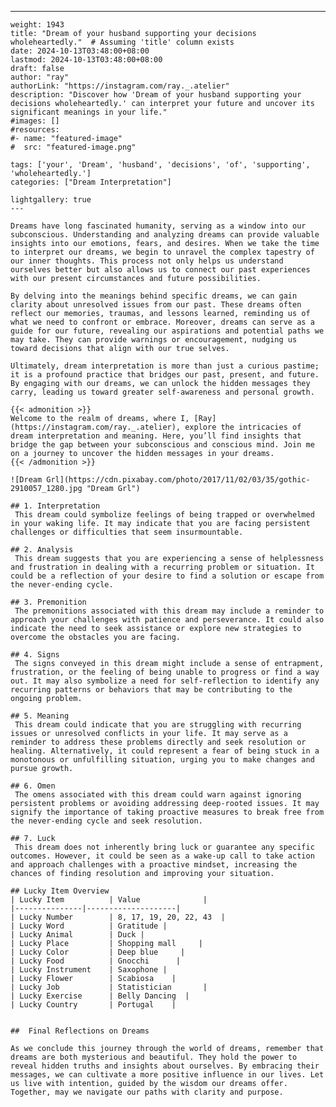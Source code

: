 ---
    weight: 1943
    title: "Dream of your husband supporting your decisions wholeheartedly."  # Assuming 'title' column exists
    date: 2024-10-13T03:48:00+08:00
    lastmod: 2024-10-13T03:48:00+08:00
    draft: false
    author: "ray"
    authorLink: "https://instagram.com/ray._.atelier"
    description: "Discover how 'Dream of your husband supporting your decisions wholeheartedly.' can interpret your future and uncover its significant meanings in your life."
    #images: []
    #resources:
    #- name: "featured-image"
    #  src: "featured-image.png"
    
    tags: ['your', 'Dream', 'husband', 'decisions', 'of', 'supporting', 'wholeheartedly.']
    categories: ["Dream Interpretation"]
    
    lightgallery: true
    ---
    
    Dreams have long fascinated humanity, serving as a window into our subconscious. Understanding and analyzing dreams can provide valuable insights into our emotions, fears, and desires. When we take the time to interpret our dreams, we begin to unravel the complex tapestry of our inner thoughts. This process not only helps us understand ourselves better but also allows us to connect our past experiences with our present circumstances and future possibilities.
    
    By delving into the meanings behind specific dreams, we can gain clarity about unresolved issues from our past. These dreams often reflect our memories, traumas, and lessons learned, reminding us of what we need to confront or embrace. Moreover, dreams can serve as a guide for our future, revealing our aspirations and potential paths we may take. They can provide warnings or encouragement, nudging us toward decisions that align with our true selves.
    
    Ultimately, dream interpretation is more than just a curious pastime; it is a profound practice that bridges our past, present, and future. By engaging with our dreams, we can unlock the hidden messages they carry, leading us toward greater self-awareness and personal growth.
    
    {{< admonition >}}
    Welcome to the realm of dreams, where I, [Ray](https://instagram.com/ray._.atelier), explore the intricacies of dream interpretation and meaning. Here, you’ll find insights that bridge the gap between your subconscious and conscious mind. Join me on a journey to uncover the hidden messages in your dreams.
    {{< /admonition >}}
    
    ![Dream Grl](https://cdn.pixabay.com/photo/2017/11/02/03/35/gothic-2910057_1280.jpg "Dream Grl")
    
    ## 1. Interpretation
     This dream could symbolize feelings of being trapped or overwhelmed in your waking life. It may indicate that you are facing persistent challenges or difficulties that seem insurmountable.
    
    ## 2. Analysis
     This dream suggests that you are experiencing a sense of helplessness and frustration in dealing with a recurring problem or situation. It could be a reflection of your desire to find a solution or escape from the never-ending cycle.
    
    ## 3. Premonition
     The premonitions associated with this dream may include a reminder to approach your challenges with patience and perseverance. It could also indicate the need to seek assistance or explore new strategies to overcome the obstacles you are facing.
    
    ## 4. Signs
     The signs conveyed in this dream might include a sense of entrapment, frustration, or the feeling of being unable to progress or find a way out. It may also symbolize a need for self-reflection to identify any recurring patterns or behaviors that may be contributing to the ongoing problem.
    
    ## 5. Meaning
     This dream could indicate that you are struggling with recurring issues or unresolved conflicts in your life. It may serve as a reminder to address these problems directly and seek resolution or healing. Alternatively, it could represent a fear of being stuck in a monotonous or unfulfilling situation, urging you to make changes and pursue growth.
    
    ## 6. Omen
     The omens associated with this dream could warn against ignoring persistent problems or avoiding addressing deep-rooted issues. It may signify the importance of taking proactive measures to break free from the never-ending cycle and seek resolution.
    
    ## 7. Luck
     This dream does not inherently bring luck or guarantee any specific outcomes. However, it could be seen as a wake-up call to take action and approach challenges with a proactive mindset, increasing the chances of finding resolution and improving your situation.
    
    ## Lucky Item Overview
    | Lucky Item          | Value              |
    |---------------|--------------------|
    | Lucky Number        | 8, 17, 19, 20, 22, 43  |
    | Lucky Word          | Gratitude |
    | Lucky Animal        | Duck |
    | Lucky Place         | Shopping mall     |
    | Lucky Color         | Deep blue     |
    | Lucky Food          | Gnocchi      |
    | Lucky Instrument    | Saxophone |
    | Lucky Flower        | Scabiosa    |
    | Lucky Job           | Statistician       |
    | Lucky Exercise      | Belly Dancing  |
    | Lucky Country       | Portugal    |
    
    
    ##  Final Reflections on Dreams
    
    As we conclude this journey through the world of dreams, remember that dreams are both mysterious and beautiful. They hold the power to reveal hidden truths and insights about ourselves. By embracing their messages, we can cultivate a more positive influence in our lives. Let us live with intention, guided by the wisdom our dreams offer. Together, may we navigate our paths with clarity and purpose.
    